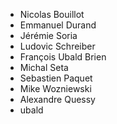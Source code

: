 * Nicolas Bouillot
* Emmanuel Durand
* Jérémie Soria
* Ludovic Schreiber
* François Ubald Brien
* Michal Seta
* Sebastien Paquet
* Mike Wozniewski
* Alexandre Quessy
* ubald
